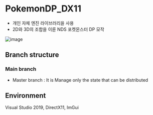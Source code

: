 # PokemonDP_DX11
* 개인 자체 엔진 라이브러리을 사용 
* 2D와 3D의 조합을 이룬 NDS 포켓몬스터 DP 모작 

![image](https://user-images.githubusercontent.com/48117119/158006068-bcb8e3ee-6cbf-4f95-b406-10866196adc7.png)

## Branch structure

### Main branch
* Master branch : It is Manage only the state that can be distributed

## Environment
Visual Studio 2019, DirectX11, ImGui
